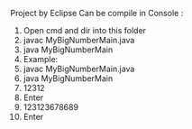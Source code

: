 
Project by Eclipse
Can be compile in Console :
1. Open cmd and dir into this folder
2. javac MyBigNumberMain.java
3. java MyBigNumberMain
4. Example:
5. javac MyBigNumberMain.java
6. java MyBigNumberMain
7. 12312 
8. Enter
9. 123123678689
10. Enter

